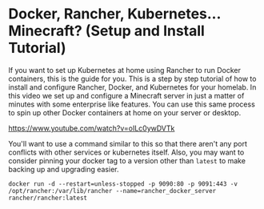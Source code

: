 # Docker, Rancher, Kubernetes... Minecraft? (Setup and Install Tutorial)

If you want to set up Kubernetes at home using Rancher to run Docker containers, this is the guide for you. This is a step by step tutorial of how to install and configure Rancher, Docker, and Kubernetes for your homelab.  In this video we set up and configure a Minecraft server in just a matter of minutes with some enterprise like features.  You can use this same process to spin up other Docker containers at home on your server or desktop.

https://www.youtube.com/watch?v=oILc0ywDVTk


You'll want to use a command similar to this so that there aren't any port conflicts with other services or kubernetes itself.
Also, you may want to consider pinning your docker tag to a version other than `latest` to make backing up and upgrading easier.

`docker run -d --restart=unless-stopped -p 9090:80 -p 9091:443 -v /opt/rancher:/var/lib/rancher --name=rancher_docker_server rancher/rancher:latest`